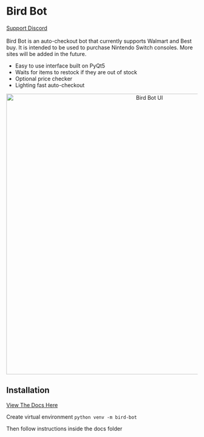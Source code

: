 # Bird Bot
[Support Discord](https://discord.gg/kfAqBKv)<br/><br/>
Bird Bot is an auto-checkout bot that currently supports Walmart and Best buy. It is intended to be used to purchase Nintendo Switch consoles. More sites will be added in the future.

* Easy to use interface built on PyQt5
* Waits for items to restock if they are out of stock
* Optional price checker
* Lighting fast auto-checkout

<p align="center">
  <img src="https://i.imgur.com/E105F74.png" alt="Bird Bot UI" width="738">
</p>

## Installation
[View The Docs Here](https://nateskicks13.gitbook.io/bird-bot/)

Create virtual environment
`python venv -m bird-bot`  

Then follow instructions inside the docs folder
